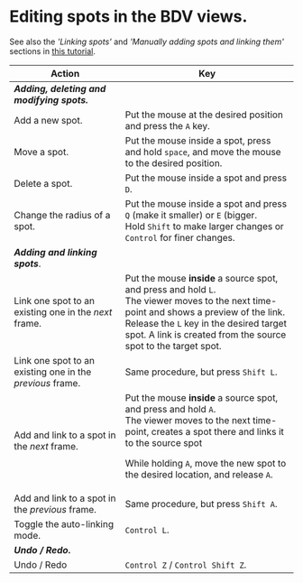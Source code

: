 # Editing spots in the BDV views. 

See also the _'Linking spots'_ and _'Manually adding spots and linking them'_ sections in [this tutorial](../partA/manual_editing.md).

| **Action**                      | **Key**  |
|---------------------------------|---------------|
| **_Adding, deleting and modifying spots._** ||
| Add a new spot. | Put the mouse at the desired position and press the `A` key. |
| Move a spot.       | Put the mouse inside a spot, press and hold `space`, and move the mouse to the desired position. |
| Delete a spot. | Put the mouse inside a spot and press `D`. |
| Change the radius of a spot. | Put the mouse inside a spot and press `Q` (make it smaller) or `E` (bigger.<br>Hold `Shift` to make larger changes or `Control` for finer changes. |
| **_Adding and linking spots_**. |  |
| Link one spot to an existing one in the _next_ frame. | Put the mouse **inside** a source spot, and press and hold `L`.<br>The viewer moves to the next time-point and shows a preview of the link.<br>Release the `L` key in the desired target spot. A link is created from the source spot to the target spot. |
| Link one spot to an existing one in the _previous_ frame. | Same procedure, but press `Shift L`. |
| Add and link to a spot in the _next_ frame. | Put the mouse **inside** a source spot, and press and hold `A`.<br>The viewer moves to the next time-point, creates a spot there and links it to the source spot<p>While holding `A`, move the new spot to the desired location, and release `A`. |
| Add and link to a spot in the _previous_ frame. | Same procedure, but press `Shift A`. |
| Toggle the auto-linking mode. | `Control L`. |
| **_Undo / Redo_.**  |                         |
| Undo / Redo                                               | `Control Z` / `Control Shift Z`.                             |
